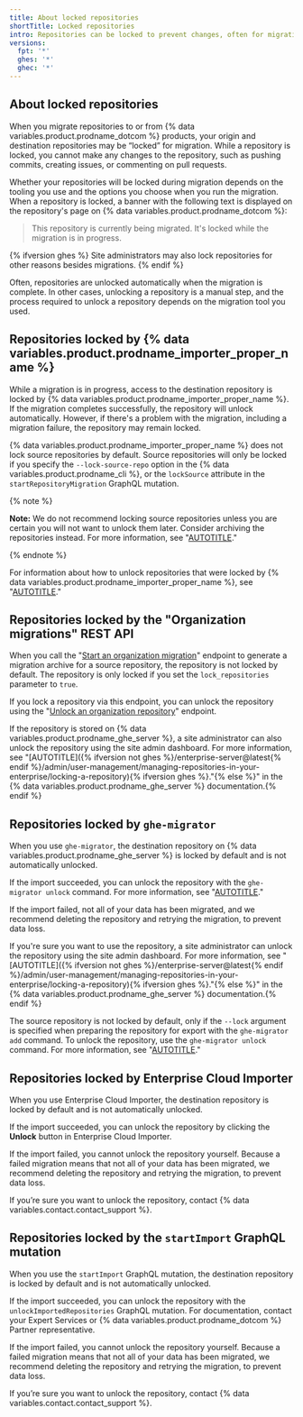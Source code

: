 ```yaml
---
title: About locked repositories
shortTitle: Locked repositories
intro: Repositories can be locked to prevent changes, often for migrations.
versions:
  fpt: '*'
  ghes: '*'
  ghec: '*'
---
```


## About locked repositories

When you migrate repositories to or from {% data variables.product.prodname_dotcom %} products, your origin and destination repositories may be “locked” for migration. While a repository is locked, you cannot make any changes to the repository, such as pushing commits, creating issues, or commenting on pull requests.

Whether your repositories will be locked during migration depends on the tooling you use and the options you choose when you run the migration. When a repository is locked, a banner with the following text is displayed on the repository's page on {% data variables.product.prodname_dotcom %}:

> This repository is currently being migrated. It's locked while the migration is in progress.

{% ifversion ghes %}
Site administrators may also lock repositories for other reasons besides migrations. 
{% endif %}

Often, repositories are unlocked automatically when the migration is complete. In other cases, unlocking a repository is a manual step, and the process required to unlock a repository depends on the migration tool you used.

## Repositories locked by {% data variables.product.prodname_importer_proper_name %}

While a migration is in progress, access to the destination repository is locked by {% data variables.product.prodname_importer_proper_name %}. If the migration completes successfully, the repository will unlock automatically. However, if there's a problem with the migration, including a migration failure, the repository may remain locked.

{% data variables.product.prodname_importer_proper_name %} does not lock source repositories by default. Source repositories will only be locked if you specify the `--lock-source-repo` option in the {% data variables.product.prodname_cli %}, or the `lockSource` attribute in the `startRepositoryMigration` GraphQL mutation.

{% note %}

**Note:** We do not recommend locking source repositories unless you are certain you will not want to unlock them later. Consider archiving the repositories instead. For more information, see "[AUTOTITLE](/repositories/archiving-a-github-repository/archiving-repositories)."

{% endnote %}

For information about how to unlock repositories that were locked by {% data variables.product.prodname_importer_proper_name %}, see "[AUTOTITLE](/migrations/using-github-enterprise-importer/completing-your-migration-with-github-enterprise-importer/troubleshooting-your-migration-with-github-enterprise-importer#locked-repositories)."

## Repositories locked by the "Organization migrations" REST API

When you call the "[Start an organization migration](/rest/migrations/orgs#start-an-organization-migration)" endpoint to generate a migration archive for a source repository, the repository is not locked by default. The repository is only locked if you set the `lock_repositories` parameter to `true`.

If you lock a repository via this endpoint, you can unlock the repository using the "[Unlock an organization repository](/rest/migrations/orgs#unlock-an-organization-repository)" endpoint.

If the repository is stored on {% data variables.product.prodname_ghe_server %}, a site administrator can also unlock the repository using the site admin dashboard. For more information, see "[AUTOTITLE]({% ifversion not ghes %}/enterprise-server@latest{% endif %}/admin/user-management/managing-repositories-in-your-enterprise/locking-a-repository){% ifversion ghes %}."{% else %}" in the {% data variables.product.prodname_ghe_server %} documentation.{% endif %}

## Repositories locked by `ghe-migrator`

When you use `ghe-migrator`, the destination repository on {% data variables.product.prodname_ghe_server %} is locked by default and is not automatically unlocked.

If the import succeeded, you can unlock the repository with the `ghe-migrator unlock` command. For more information, see "[AUTOTITLE](/migrations/using-ghe-migrator/migrating-data-to-github-enterprise-server#unlocking-repositories-on-the-target-instance)."

If the import failed, not all of your data has been migrated, and we recommend deleting the repository and retrying the migration, to prevent data loss.

If you're sure you want to use the repository, a site administrator can unlock the repository using the site admin dashboard. For more information, see "[AUTOTITLE]({% ifversion not ghes %}/enterprise-server@latest{% endif %}/admin/user-management/managing-repositories-in-your-enterprise/locking-a-repository){% ifversion ghes %}."{% else %}" in the {% data variables.product.prodname_ghe_server %} documentation.{% endif %}

The source repository is not locked by default, only if the `--lock` argument is specified when preparing the repository for export with the `ghe-migrator add` command. To unlock the repository, use the `ghe-migrator unlock` command. For more information, see "[AUTOTITLE](/migrations/using-ghe-migrator/migrating-data-to-github-enterprise-server#unlocking-repositories-on-the-source)."

## Repositories locked by Enterprise Cloud Importer

When you use Enterprise Cloud Importer, the destination repository is locked by default and is not automatically unlocked.

If the import succeeded, you can unlock the repository by clicking the **Unlock** button in Enterprise Cloud Importer.

If the import failed, you cannot unlock the repository yourself. Because a failed migration means that not all of your data has been migrated, we recommend deleting the repository and retrying the migration, to prevent data loss.

If you’re sure you want to unlock the repository, contact {% data variables.contact.contact_support %}.

## Repositories locked by the `startImport` GraphQL mutation

When you use the `startImport` GraphQL mutation, the destination repository is locked by default and is not automatically unlocked.

If the import succeeded, you can unlock the repository with the `unlockImportedRepositories` GraphQL mutation. For documentation, contact your Expert Services or {% data variables.product.prodname_dotcom %} Partner representative.

If the import failed, you cannot unlock the repository yourself. Because a failed migration means that not all of your data has been migrated, we recommend deleting the repository and retrying the migration, to prevent data loss.

If you’re sure you want to unlock the repository, contact {% data variables.contact.contact_support %}.
